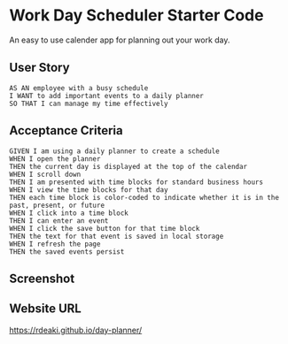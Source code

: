 # Work Day Scheduler Starter Code

An easy to use calender app for planning out your work day.

## User Story
```
AS AN employee with a busy schedule
I WANT to add important events to a daily planner
SO THAT I can manage my time effectively
```
## Acceptance Criteria
```
GIVEN I am using a daily planner to create a schedule
WHEN I open the planner
THEN the current day is displayed at the top of the calendar
WHEN I scroll down
THEN I am presented with time blocks for standard business hours
WHEN I view the time blocks for that day
THEN each time block is color-coded to indicate whether it is in the past, present, or future
WHEN I click into a time block
THEN I can enter an event
WHEN I click the save button for that time block
THEN the text for that event is saved in local storage
WHEN I refresh the page
THEN the saved events persist
```
## Screenshot



## Website URL

https://rdeaki.github.io/day-planner/


